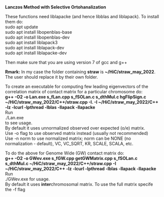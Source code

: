 **Lanczos Method with Selective Ortohanalization**  

These functions need liblapacke (and hence libblas and liblapack). To install them do:  
sudo apt update  
sudo apt install libopenblas-base  
sudo apt install libopenblas-dev  
sudo apt install liblapack3  
sudo apt install liblapack-dev  
sudo apt install liblapacke-dev  

Then make sure that you are using version 7 of gcc and g++  

**Rmark:** In my case the folder containing **straw** is **~/HiC/straw_may_2022**. The user should replace it by their own folder.

To create an executable for computing few leading eigenvectors of the correlation matrix of contact matrix for a particular chromosome do:  
**g++ -O2 -o Lan.exe s_fLan.cpp s_fSOLan.c s_dthMul.c hgFlipSign.c ~/HiC/straw_may_2022/C++/straw.cpp -I. -I ~/HiC/straw_may_2022/C++ -lz -lcurl -lpthread -lblas -llapack -llapacke**  
Run  
./Lan.exe  
to see usage.  
By default it uses unnormalized observed over expected (o/e) matrix.  
Use -o flag to use observed matrix instead (usually not recommended)  
Use -n norm to use normalized matrix; norm can be NONE (no normalization - default), VC, VC_SQRT, KR, SCALE, SCALA, etc.  

To do the above for Genome Wide (GW) contact matrix do:  
**g++ -O2 -o GWev.exe s_fGW.cpp getGWMatrix.cpp s_fSOLan.c s_dthMul.c ~/HiC/straw_may_2022/C++/straw.cpp -I ~/HiC/straw_may_2022/C++ -lz -lcurl -lpthread -lblas -llapack -llapacke**  
Run  
./GWev.exe for usage.  
By default it uses **inter**chromosomal matrix. To use the full matrix specife the -f flag
